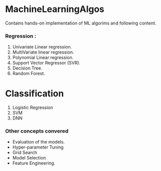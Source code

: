 # MachineLearningAlgos
Contains hands-on implementation of ML algorims and following content.

### Regression : 
1. Univariate Linear regression.
2. MultiVariate linear regression.
3. Polynomial Linear regression.
4. Support Vector Regressor (SVR).
5. Decision Tree.
6. Random Forest.

# Classification
1. Logistic Regression
2. SVM
3. DNN

### Other concepts convered

* Evaluation of the models.
* Hyper-parameter Tuning
* Grid Search 
* Model Selection
* Feature Engineering.



